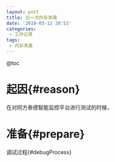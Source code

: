 ```yaml
---
layout: post
title: 记一次内存泄漏
date: '2019-03-12 20:53'
categories: 
 - 工作记录
tags: 
 - 内存泄漏
---
```


@toc

起因{#reason}
=
在对同方泰德智能监控平台进行测试的时候，


准备{#prepare}
=

调试过程{#debugProcess}